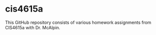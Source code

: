 # cis4615a
This GitHub repository consists of various homework assignments from CIS4615a with Dr. McAlpin.
